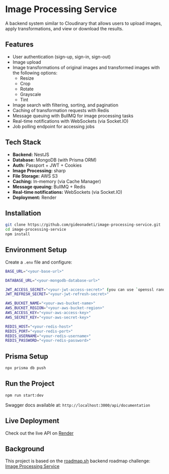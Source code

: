 # Image Processing Service

A backend system similar to Cloudinary that allows users to upload images, apply transformations, and view or download the results.

## Features

- User authentication (sign-up, sign-in, sign-out)
- Image upload
- Image transformations of original images and transformed images with the following options:
  - Resize
  - Crop
  - Rotate
  - Grayscale
  - Tint
- Image search with filtering, sorting, and pagination
- Caching of transformation requests with Redis
- Message queuing with BullMQ for image processing tasks
- Real-time notifications with WebSockets (via Socket.IO)
- Job polling endpoint for accessing jobs

## Tech Stack

- **Backend:** NestJS
- **Database:** MongoDB (with Prisma ORM)
- **Auth:** Passport + JWT + Cookies
- **Image Processing:** sharp
- **File Storage:** AWS S3
- **Caching:** In-memory (via Cache Manager)
- **Message queuing:** BullMQ + Redis
- **Real-time notifications:** WebSockets (via Socket.IO)
- **Deployment:** Render

## Installation

```bash
git clone https://github.com/gideonadeti/image-processing-service.git
cd image-processing-service
npm install
```

## Environment Setup

Create a `.env` file and configure:

```bash
BASE_URL="<your-base-url>"

DATABASE_URL="<your-mongodb-database-url>"

JWT_ACCESS_SECRET="<your-jwt-access-secret>" (you can use `openssl rand -base64 32` to generate a random secret)
JWT_REFRESH_SECRET="<your-jwt-refresh-secret>"

AWS_BUCKET_NAME="<your-aws-bucket-name>"
AWS_BUCKET_REGION="<your-aws-bucket-region>"
AWS_ACCESS_KEY="<your-aws-access-key>"
AWS_SECRET_KEY="<your-aws-secret-key>"

REDIS_HOST="<your-redis-host>"
REDIS_PORT="<your-redis-port>"
REDIS_USERNAME="<your-redis-username>"
REDIS_PASSWORD="<your-redis-password>"
```

## Prisma Setup

```bash
npx prisma db push
```

## Run the Project

```bash
npm run start:dev
```

Swagger docs available at: `http://localhost:3000/api/documentation`

## Live Deployment

Check out the live API on [Render](https://image-processing-service-nb06.onrender.com/api/documentation)

## Background

This project is based on the [roadmap.sh](https://roadmap.sh) backend roadmap challenge:  
[Image Processing Service](https://roadmap.sh/projects/image-processing-service)
